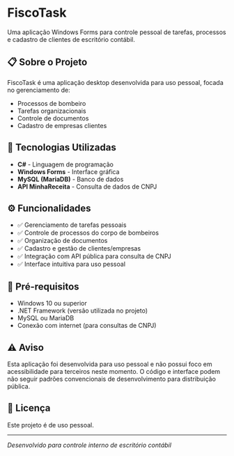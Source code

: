 # FiscoTask

Uma aplicação Windows Forms para controle pessoal de tarefas, processos e cadastro de clientes de escritório contábil.

## 📋 Sobre o Projeto

FiscoTask é uma aplicação desktop desenvolvida para uso pessoal, focada no gerenciamento de:
- Processos de bombeiro
- Tarefas organizacionais
- Controle de documentos
- Cadastro de empresas clientes

## 🚀 Tecnologias Utilizadas

- **C#** - Linguagem de programação
- **Windows Forms** - Interface gráfica
- **MySQL (MariaDB)** - Banco de dados
- **API MinhaReceita** - Consulta de dados de CNPJ

## ⚙️ Funcionalidades

- ✅ Gerenciamento de tarefas pessoais
- ✅ Controle de processos do corpo de bombeiros
- ✅ Organização de documentos
- ✅ Cadastro e gestão de clientes/empresas
- ✅ Integração com API pública para consulta de CNPJ
- ✅ Interface intuitiva para uso pessoal

## 🔧 Pré-requisitos

- Windows 10 ou superior
- .NET Framework (versão utilizada no projeto)
- MySQL ou MariaDB
- Conexão com internet (para consultas de CNPJ)


## ⚠️ Aviso

Esta aplicação foi desenvolvida para uso pessoal e não possui foco em acessibilidade para terceiros neste momento. O código e interface podem não seguir padrões convencionais de desenvolvimento para distribuição pública.

## 📄 Licença

Este projeto é de uso pessoal.

---

*Desenvolvido para controle interno de escritório contábil*